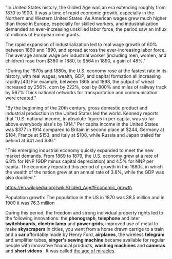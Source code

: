 "In United States history, the Gilded Age was an era extending roughly from 1870 to 1900. It was a time of rapid economic growth, especially in the Northern and Western United States. As American wages grew much higher than those in Europe, especially for skilled workers, and industrialization demanded an ever-increasing unskilled labor force, the period saw an influx of millions of European immigrants.

The rapid expansion of industrialization led to real wage growth of 60% between 1860 and 1890, and spread across the ever-increasing labor force. The average annual wage per industrial worker (including men, women, and children) rose from $380 in 1880, to $564 in 1890, a gain of 48%."

"During the 1870s and 1880s, the U.S. economy rose at the fastest rate in its history, with real wages, wealth, GDP, and capital formation all increasing rapidly.[43] For example, between 1865 and 1898, the output of wheat increased by 256%, corn by 222%, coal by 800% and miles of railway track by 567%.Thick national networks for transportation and communication were created."

"By the beginning of the 20th century, gross domestic product and industrial production in the United States led the world. Kennedy reports that "U.S. national income, in absolute figures in per capita, was so far above everybody else's by 1914." Per capita income in the United States was $377 in 1914 compared to Britain in second place at $244, Germany at $184, France at $153, and Italy at $108, while Russia and Japan trailed far behind at $41 and $36."

"This emerging industrial economy quickly expanded to meet the new market demands. From 1869 to 1879, the U.S. economy grew at a rate of 6.8% for NNP (GDP minus capital depreciation) and 4.5% for NNP per capita. The economy repeated this period of growth in the 1880s, in which the wealth of the nation grew at an annual rate of 3.8%, while the GDP was also doubled."

https://en.wikipedia.org/wiki/Gilded_Age#Economic_growth

Population growth: The population in the US in 1870 was 38.5 million and in 1900 it was 76.3 million

During this period, the freedom and strong individual property rights led to the following innovations: the **phonograph**, **telephone** and later **switchboards**, **electric lamp** and **power grids**, improved use of metal to make **skyscrapers** in cities,  you went from a horse drawn carrige to a train and a **car** affordably made by Henry Ford, **airplanes**, the wireless **telegram** and amplifier tubes, **singer's sewing machine** became available for regular people with innovative financial products, **washing machines** and **cameras** and **short videos** . It was called [the age of miracles](https://www.youtube.com/watch?v=9xjPiYmhJqg). 

